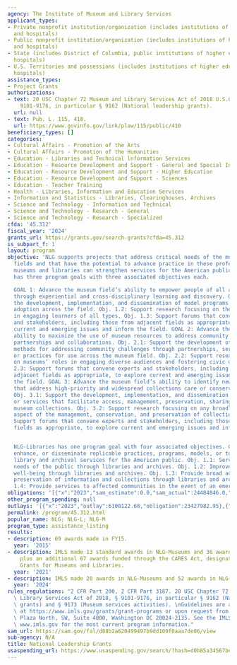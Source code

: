 ```yaml
---
agency: The Institute of Museum and Library Services
applicant_types:
- Private nonprofit institution/organization (includes institutions of higher education
  and hospitals)
- Public nonprofit institution/organization (includes institutions of higher education
  and hospitals)
- State (includes District of Columbia, public institutions of higher education and
  hospitals)
- U.S. Territories and possessions (includes institutions of higher education and
  hospitals)
assistance_types:
- Project Grants
authorizations:
- text: 20 USC Chapter 72 Museum and Library Services Act of 2018 U.S.C. &sect; §
    9101-9176, in particular § 9162 (National leadership grants).
  url: null
- text: Pub. L. 115, 410.
  url: https://www.govinfo.gov/link/plaw/115/public/410
beneficiary_types: []
categories:
- Cultural Affairs - Promotion of the Arts
- Cultural Affairs - Promotion of the Humanities
- Education - Libraries and Technical lnformation Services
- Education - Resource Development and Support - General and Special Interest Organizations
- Education - Resource Development and Support - Higher Education
- Education - Resource Development and Support - Sciences
- Education - Teacher Training
- Health - Libraries, Information and Education Services
- Information and Statistics - Libraries, Clearinghouses, Archives
- Science and Technology - Information and Technical
- Science and Technology - Research - General
- Science and Technology - Research - Specialized
cfda: '45.312'
fiscal_year: '2024'
grants_url: https://grants.gov/search-grants?cfda=45.312
is_subpart_f: 1
layout: program
objective: 'NLG supports projects that address critical needs of the museum and library
  fields and that have the potential to advance practice in these professions so that
  museums and libraries can strengthen services for the American public. NLG-Museums
  has three program goals with three associated objectives each.

  GOAL 1: Advance the museum field’s ability to empower people of all ages and backgrounds
  through experiential and cross-disciplinary learning and discovery. Obj. 1.1: Support
  the development, implementation, and dissemination of model programs that facilitate
  adoption across the field. Obj. 1.2: Support research focusing on the role of museums
  in engaging learners of all types. Obj. 1.3: Support forums that convene experts
  and stakeholders, including those from adjacent fields as appropriate,  to explore
  current and emerging issues and inform the field. GOAL 2: Advance the museum field’s
  ability to maximize the use of museum resources to address community needs through
  partnerships and collaborations. Obj. 2.1: Support the development of new and innovative
  methods for addressing community challenges through partnerships, services, processes,
  or practices for use across the museum field. Obj. 2.2: Support research focusing
  on museums’ roles in engaging diverse audiences and fostering civic discourse. Obj.
  2.3: Support forums that convene experts and stakeholders, including those from
  adjacent fields as appropriate, to explore current and emerging issues and inform
  the field. GOAL 3: Advance the museum field’s ability to identify new solutions
  that address high-priority and widespread collections care or conservation issues.
  Obj. 3.1: Support the development, implementation, and dissemination of new tools
  or services that facilitate access, management, preservation, sharing, and use of
  museum collections. Obj. 3.2: Support research focusing on any broadly relevant
  aspect of the management, conservation, and preservation of collections. Obj. 3.3:
  Support forums that convene experts and stakeholders, including those from adjacent
  fields as appropriate, to explore current and emerging issues and inform the field.


  NLG-Libraries has one program goal with four associated objectives. GOAL 1: Develop,
  enhance, or disseminate replicable practices, programs, models, or tools to strengthen
  library and archival services for the American public. Obj. 1.1: Serve the learning
  needs of the public through libraries and archives. Obj. 1.2: Improve community
  well-being through libraries and archives. Obj. 1.3: Provide broad access to and
  preservation of information and collections through libraries and archives.  Obj.
  1.4: Provide services to affected communities in the event of an emergency or disaster.'
obligations: '[{"x":"2023","sam_estimate":0.0,"sam_actual":24484846.0,"usa_spending_actual":24521228.08},{"x":"2024","sam_estimate":0.0,"sam_actual":23686119.0,"usa_spending_actual":24724422.15},{"x":"2025","sam_estimate":0.0,"sam_actual":17300000.0,"usa_spending_actual":-141184.73}]'
other_program_spending: null
outlays: '[{"x":"2023","outlay":6100122.68,"obligation":23427982.95},{"x":"2024","outlay":582061.39,"obligation":24676471.96},{"x":"2025","outlay":0.0,"obligation":0.0}]'
permalink: /program/45.312.html
popular_name: NLG; NLG-L; NLG-M
program_type: assistance_listing
results:
- description: 69 awards made in FY15.
  year: '2015'
- description: IMLS made 13 standard awards in NLG-Museums and 36 awards in NLG-Libraries
    plus an additional 67 awards funded through the CARES Act, designated CARES Act
    Grants for Museums and Libraries.
  year: '2021'
- description: IMLS made 20 awards in NLG-Museums and 52 awards in NLG-Libraries.
  year: '2024'
rules_regulations: "2 CFR Part 200, 2 CFR Part 3187. 20 USC Chapter 72 Museum and\
  \ Library Services Act of 2018, § 9101-9176, in particular § 9162 (National leadership\
  \ grants) and § 9173 (Museum services activities). \nGuidelines are available online\
  \ at https://www.imls.gov/grants/grant-programs or upon request from IMLS, 955 L’Enfant\
  \ Plaza North, SW, Suite 4000, Washington DC 20024-2135. See the IMLS website at\
  \ www.imls.gov for the most current program information."
sam_url: https://sam.gov/fal/d88b2a620499497b9dd109f0aaa7de06/view
sub-agency: N/A
title: National Leadership Grants
usaspending_url: https://www.usaspending.gov/search/?hash=d0b85a34567be1c3792c781a1a006765
---
```


